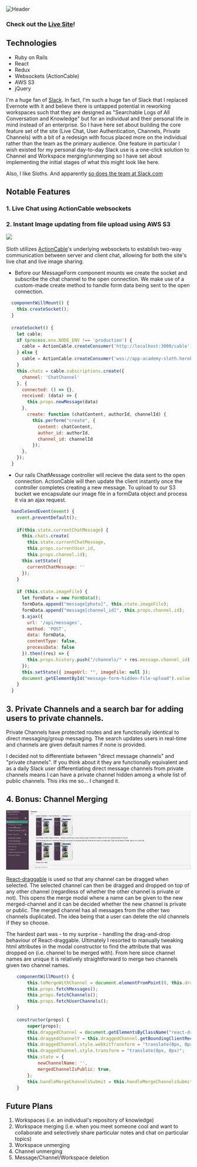 ![Header](https://i0.wp.com/cdn0.tnwcdn.com/wp-content/blogs.dir/1/files/2016/05/Slack-796x398.jpg?ssl=1)

### Check out the [Live Site](https://app-academy-sloth.herokuapp.com/#/)!

## Technologies

* Ruby on Rails
* React
* Redux
* Websockets (ActionCable)
* AWS S3
* jQuery

I'm a huge fan of [Slack](https://slack.com/). In fact, I'm such a huge fan of Slack that I replaced Evernote with it and believe there is untapped potential in reworking workspaces such that they are designed as "Searchable Logs of All Conversation and Knowledge" but for an individual and their personal life in mind instead of an enterprise. So I have here set about building the core feature set of the site (Live Chat, User Authentication, Channels, Private Channels) with a bit of a redesign with focus placed more on the individual rather than the team as the primary audience. One feature in particular I wish existed for my personal day-to-day Slack use is a one-click solution to Channel and Workspace merging/unmerging so I have set about implementing the initial stages of what this might look like here.

Also, I like Sloths. And apparently [so does the team at Slack.com](https://twitter.com/lynnmuffin/status/682846610833846272)

## Notable Features 

### 1. Live Chat using ActionCable websockets
### 2. Instant Image updating from file upload using AWS S3

![](app/assets/images/RealTimeMessagingShowcase.gif)

Sloth utilizes [ActionCable](https://guides.rubyonrails.org/action_cable_overview.html)'s underlying websockets to establish two-way communication between server and client chat, allowing for both the site's live chat and live image sharing.

* Before our MessageForm component mounts we create the socket and subscribe the chat channel to the open connection. We make use of a custom-made create method to handle form data being sent to the open connection.

```javascript
  componentWillMount() {
    this.createSocket();
  }

  createSocket() {
    let cable;
    if (process.env.NODE_ENV !== 'production') {
      cable = ActionCable.createConsumer('http://localhost:3000/cable');
    } else {
      cable = ActionCable.createConsumer('wss://app-academy-sloth.herokuapp.com/cable');
    }
    this.chats = cable.subscriptions.create({
      channel: 'ChatChannel'
    }, {
      connected: () => {},
      received: (data) => {
        this.props.newMessage(data)
      },
        create: function (chatContent, authorId, channelId) {
          this.perform("create", {
            content: chatContent,
            author_id: authorId,
            channel_id: channelId
          });
      },
    });
  }
```

* Our rails ChatMessage controller will recieve the data sent to the open connection. ActionCable will then update the client instantly once the controller completes creating a new message. To upload to our S3 bucket we encapsulate our image file in a formData object and process it via an ajax request.

```javascript
  handleSendEvent(event) {
    event.preventDefault();

    if(this.state.currentChatMessage) {
      this.chats.create(
        this.state.currentChatMessage,
        this.props.currentUser.id,
        this.props.channel.id);
      this.setState({
        currentChatMessage: ''
      });
    }

    if (this.state.imageFile) {
      let formData = new FormData();
      formData.append("message[photo]", this.state.imageFile);
      formData.append("message[channel_id]", this.props.channel.id);
      $.ajax({
        url: '/api/messages',
        method: 'POST',
        data: formData,
        contentType: false,
        processData: false
      }).then((res) => {
        this.props.history.push("/channels/" + res.message.channel_id); 
      });
      this.setState({ imageUrl: "", imageFile: null });
      document.getElementById("message-form-hidden-file-upload").value = null;
    }
  }
```


## 3. Private Channels and a search bar for adding users to private channels. 

Private Channels have protected routes and are functionally identical to direct messaging/group messaging. The search updates users in real-time and channels are given default names if none is provided. 

I decided not to differentiate between "direct message channels" and "private channels". If you think about it they are functionally equivalent and as a daily Slack user differentiating direct message channels from private channels means I can have a private channel hidden among a whole list of public channels. This irks me so... I changed it.

## 4. Bonus: Channel Merging

![](app/assets/images/MergeShowcase.gif)

[React-draggable](https://www.npmjs.com/package/react-draggable) is used so that any channel can be dragged when selected. The selected channel can then be dragged and dropped on top of any other channel (regardless of whether the other channel is private or not). This opens the merge modal where a name can be given to the new merged-channel and it can be decided whether the new channel is private or public. The merged channel has all messages from the other two channels duplicated. The idea being that a user can delete the old channels if they so choose.

The hardest part was - to my surprise - handling the drag-and-drop behaviour of React-draggable. Ultimately I resorted to manually tweaking html attributes in the modal constructor to find the attribute that was dropped on (i.e. channel to be merged with). From here since channel names are unique it is relatively straightforward to merge two channels given two channel names.

```javascript
    componentWillMount() {
        this.toMergeWithChannel = document.elementFromPoint(0, this.draggedChannelY);
        this.props.fetchMessages();
        this.props.fetchChannels();
        this.props.fetchUserChannels();
    }

    constructor(props) {
        super(props);
        this.draggedChannel = document.getElementsByClassName("react-draggable-dragged")[0];
        this.draggedChannelY = this.draggedChannel.getBoundingClientRect().y;
        this.draggedChannel.style.webkitTransform = "translate(0px, 0px)"
        this.draggedChannel.style.transform = "translate(0px, 0px)";
        this.state = {
            newChannelName: '',
            mergedChannelIsPublic: true,
        };
        this.handleMergeChannelsSubmit = this.handleMergeChannelsSubmit.bind(this);
    }
``` 

## Future Plans

1. Workspaces (i.e. an individual's repository of knowledge)
2. Workspace merging (i.e. when you meet someone cool and want to collaborate and selectively share particular notes and chat on particular topics)
3. Workspace unmerging 
4. Channel unmerging
5. Message/Channel/Workspace deletion
